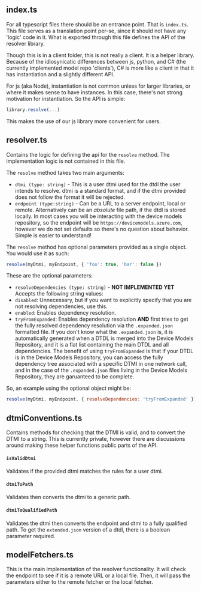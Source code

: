 ## index.ts

For all typescript files there should be an entrance point. That is `index.ts`. This file serves as a translation point per-se, since it should not have any 'logic' code in it. What is exported through this file defines the API of the resolver library.

Though this is in a client folder, this is not really a client. It is a helper library. Because of the idiosynicatic differences between js, python, and C# (the currently implemented model repo 'clients'), C# is more like a client in that it has instantiation and a slightly different API.

For js (aka Node), instantiation is not common unless for larger libraries, or where it makes sense to have instances. In this case, there's not strong motivation for instantiation. So the API is simple:

```js
library.resolve(...)
```

This makes the use of our js library more convenient for users.

## resolver.ts

Contains the logic for defining the api for the `resolve` method. The implementation logic is not contained in this file.

The `resolve` method takes two main arguments:

 - `dtmi (type: string)` - This is a user dtmi used for the dtdl the user intends to resolve. dtmi is a standard format, and if the dtmi provided does not follow the format it will be rejected.
 - `endpoint (type:string)` - Can be a URL to a server endpoint, local or remote. Alternatively can be an *absolute* file path, if the dtdl is stored locally. In most cases you will be interacting with the device models repository, so the endpoint will be `https://devicemodels.azure.com`, however we do not set defaults so there's no question about behavior. Simple is easier to understand!

The `resolve` method has optional parameters provided as a single object. You would use it as such:

```js
resolve(myDtmi, myEndpoint, { 'foo': true, 'bar': false })
```

These are the optional parameters:

- `resolveDependencies (type: string)` - **NOT IMPLEMENTED YET** Accepts the following string values:
 - `disabled`: Unnecessary, but if you want to explicitly specify that you are not resolving dependencies, use this.
 - `enabled`: Enables dependency resolution.
 - `tryFromExpanded`: Enables dependency resolution **AND** first tries to get the fully resolved dependency resolution via the `.expanded.json` formatted file. If you don't know what the `.expanded.json` is, it is automatically generated when a DTDL is merged into the Device Models Repository, and it is a flat list containing the main DTDL and all dependencies. The benefit of using `tryFromExpanded` is that if your DTDL is in the Device Models Repository, you can access the fully dependency tree associated with a specific DTMI in one network call, and in the case of the `.expanded.json` files living in the Device Models Repository, they are garuanteed to be complete.

So, an example using the optional object might be:

```js
resolve(myDtmi, myEndpoint, { resolveDependencies: 'tryFromExpanded' })
```


## dtmiConventions.ts

Contains methods for checking that the DTMI is valid, and to convert the DTMI to a string. This is currently private, however there are discussions around making these helper functions public parts of the API.

#### `isValidDtmi`

Validates if the provided dtmi matches the rules for a user dtmi.

#### `dtmiToPath`

Validates then converts the dtmi to a generic path.

#### `dtmiToQualifiedPath`

Validates the dtmi then converts the endpoint and dtmi to a fully qualified path. To get the `extended.json` version of a dtdl, there is a boolean parameter required.


## modelFetchers.ts

This is the main implementation of the resolver functionality. It will check the endpoint to see if it is a remote URL or a local file. Then, it will pass the parameters either to the remote fetcher or the local fetcher.
